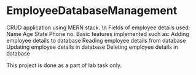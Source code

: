 # EmployeeDatabaseManagement
 CRUD application using MERN stack. \n
 Fields of employee details used:
  Name
  Age
  State
  Phone no.
 Basic features implemented such as:
  Adding employee details to database
  Reading employee details from database
  Updating employee details in database
  Deleting employee details in database

This project is done as a part of lab task only.
  
